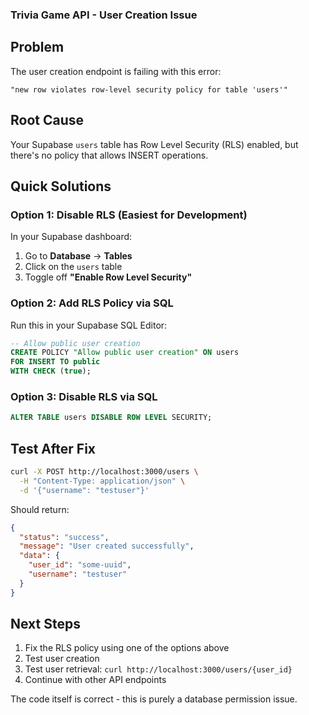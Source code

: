 ### **Trivia Game API - User Creation Issue**

## **Problem**
The user creation endpoint is failing with this error:
```
"new row violates row-level security policy for table 'users'"
```

## **Root Cause**
Your Supabase `users` table has Row Level Security (RLS) enabled, but there's no policy that allows INSERT operations.

## **Quick Solutions**

### **Option 1: Disable RLS (Easiest for Development)**
In your Supabase dashboard:
1. Go to **Database** → **Tables**
2. Click on the `users` table
3. Toggle off **"Enable Row Level Security"**

### **Option 2: Add RLS Policy via SQL**
Run this in your Supabase SQL Editor:
```sql
-- Allow public user creation
CREATE POLICY "Allow public user creation" ON users
FOR INSERT TO public
WITH CHECK (true);
```

### **Option 3: Disable RLS via SQL**
```sql
ALTER TABLE users DISABLE ROW LEVEL SECURITY;
```

## **Test After Fix**
```bash
curl -X POST http://localhost:3000/users \
  -H "Content-Type: application/json" \
  -d '{"username": "testuser"}'
```

Should return:
```json
{
  "status": "success",
  "message": "User created successfully",
  "data": {
    "user_id": "some-uuid",
    "username": "testuser"
  }
}
```

## **Next Steps**
1. Fix the RLS policy using one of the options above
2. Test user creation
3. Test user retrieval: `curl http://localhost:3000/users/{user_id}`
4. Continue with other API endpoints

The code itself is correct - this is purely a database permission issue.

